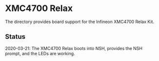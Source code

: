 XMC4700 Relax
=============

The directory provides board support for the Infineon XMC4700 Relax Kit.

Status
------

2020-03-21: The XMC4700 Relax boots into NSH, provides the NSH prompt,
and the LEDs are working.
